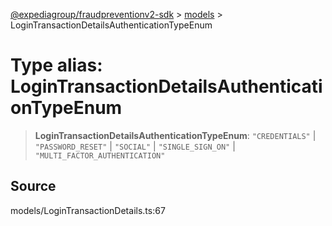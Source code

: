 [@expediagroup/fraudpreventionv2-sdk](../../index.md) > [models](../index.md) > LoginTransactionDetailsAuthenticationTypeEnum

# Type alias: LoginTransactionDetailsAuthenticationTypeEnum

> **LoginTransactionDetailsAuthenticationTypeEnum**: `"CREDENTIALS"` \| `"PASSWORD_RESET"` \| `"SOCIAL"` \| `"SINGLE_SIGN_ON"` \| `"MULTI_FACTOR_AUTHENTICATION"`

## Source

models/LoginTransactionDetails.ts:67
